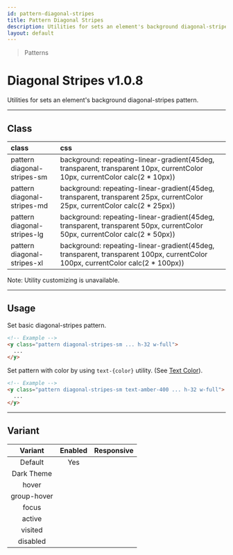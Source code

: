 ```yaml
---
id: pattern-diagonal-stripes
title: Pattern Diagonal Stripes
description: Utilities for sets an element's background diagonal-stripes pattern.
layout: default
---
```


> Patterns

# Diagonal Stripes <span class="ml-1 px-2 py-1 text-sm text-gray-600 dark:text-charcoal-100 bg-gray-300 dark:bg-gray-600">v1.0.8</span>

Utilities for sets an element's background diagonal-stripes pattern.

---

## Class

| <span class="px-3 py-1 text-white dark:text-charcoal-100 bg-charcoal-100 dark:bg-gray-600 rounded-full">class</span> | <span class="px-3 py-1 text-white dark:text-charcoal-100 bg-charcoal-100 dark:bg-gray-600 rounded-full">css</span> | |
|:--|:--|:-:|
| pattern <br> diagonal-stripes-sm | background: repeating-linear-gradient(45deg, transparent, transparent 10px, currentColor 10px, currentColor calc(2 * 10px)) | <y class="pattern diagonal-stripes-sm w-32 h-56"></y> |
| pattern <br> diagonal-stripes-md | background: repeating-linear-gradient(45deg, transparent, transparent 25px, currentColor 25px, currentColor calc(2 * 25px)) | <y class="pattern diagonal-stripes-md w-32 h-56"></y> |
| pattern <br> diagonal-stripes-lg | background: repeating-linear-gradient(45deg, transparent, transparent 50px, currentColor 50px, currentColor calc(2 * 50px)) | <y class="pattern diagonal-stripes-lg w-32 h-56"></y> |
| pattern <br> diagonal-stripes-xl | background: repeating-linear-gradient(45deg, transparent, transparent 100px, currentColor 100px, currentColor calc(2 * 100px)) | <y class="pattern diagonal-stripes-xl w-32 h-56"></y> |

<y class="m-4 p-3 border-l-8 border-gray-600 text-sm text-gray-600 bg-gray-200 dark:bg-gray-800">
  <span class="pr-1 font-semibold">
    Note:
  </span>
  Utility customizing is unavailable.
</y>

---

## Usage

Set basic diagonal-stripes pattern.

<y class="px-4 my-2 mx-auto w-56">
  <y class="pattern diagonal-stripes-sm h-32"></y>
</y>


```html
<!-- Example -->
<y class="pattern diagonal-stripes-sm ... h-32 w-full">
  ...
</y>
```

Set pattern with color by using `text-{color}` utility. (See [Text Color](/text-color/)).

<y class="px-4 my-2 mx-auto w-56">
  <y class="pattern diagonal-stripes-sm h-32 text-amber-400"></y>
</y>


```html
<!-- Example -->
<y class="pattern diagonal-stripes-sm text-amber-400 ... h-32 w-full">
  ...
</y>
```

---

## Variant

| <span class="font-semibold underline">Variant</span> | <span class="font-semibold underline">Enabled</span> | <span class="font-semibold underline">Responsive</span> |
|:-:|:-:|:-:|
| Default | Yes | |
| Dark Theme | | |
| hover| | |
| group-hover | | |
| focus | | |
| active | | |
| visited | | |
| disabled | | |
